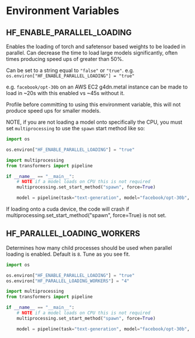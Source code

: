 <!--Copyright 2020 The HuggingFace Team. All rights reserved.

Licensed under the Apache License, Version 2.0 (the "License"); you may not use this file except in compliance with
the License. You may obtain a copy of the License at

http://www.apache.org/licenses/LICENSE-2.0

Unless required by applicable law or agreed to in writing, software distributed under the License is distributed on
an "AS IS" BASIS, WITHOUT WARRANTIES OR CONDITIONS OF ANY KIND, either express or implied. See the License for the
specific language governing permissions and limitations under the License.

⚠️ Note that this file is in Markdown but contain specific syntax for our doc-builder (similar to MDX) that may not be
rendered properly in your Markdown viewer.

-->

# Environment Variables

## HF_ENABLE_PARALLEL_LOADING

Enables the loading of torch and safetensor based weights to be loaded in parallel. Can decrease the time to load large models significantly, often times producing speed ups of greater than 50%.

Can be set to a string equal to `"false"` or `"true"`. e.g. `os.environ["HF_ENABLE_PARALLEL_LOADING"] = "true"`

e.g. `facebook/opt-30b` on an AWS EC2 g4dn.metal instance can be made to load in ~20s with this enabled vs ~45s without it.

Profile before committing to using this environment variable, this will not produce speed ups for smaller models.

NOTE, if you are not loading a model onto specifically the CPU, you must set `multiprocessing` to use the `spawn` start method like so:

```py
import os

os.environ["HF_ENABLE_PARALLEL_LOADING"] = "true"

import multiprocessing
from transformers import pipeline

if __name__ == "__main__":
    # NOTE if a model loads on CPU this is not required
    multiprocessing.set_start_method("spawn", force=True)

    model = pipeline(task="text-generation", model="facebook/opt-30b", device_map="auto")
```

If loading onto a cuda device, the code will crash if multiprocessing.set_start_method("spawn", force=True) is not set.

## HF_PARALLEL_LOADING_WORKERS

Determines how many child processes should be used when parallel loading is enabled. Default is `8`. Tune as you see fit.

```py
import os

os.environ["HF_ENABLE_PARALLEL_LOADING"] = "true"
os.environ["HF_PARALLEL_LOADING_WORKERS"] = "4"

import multiprocessing
from transformers import pipeline

if __name__ == "__main__":
    # NOTE if a model loads on CPU this is not required
    multiprocessing.set_start_method("spawn", force=True)

    model = pipeline(task="text-generation", model="facebook/opt-30b", device_map="auto")
```
